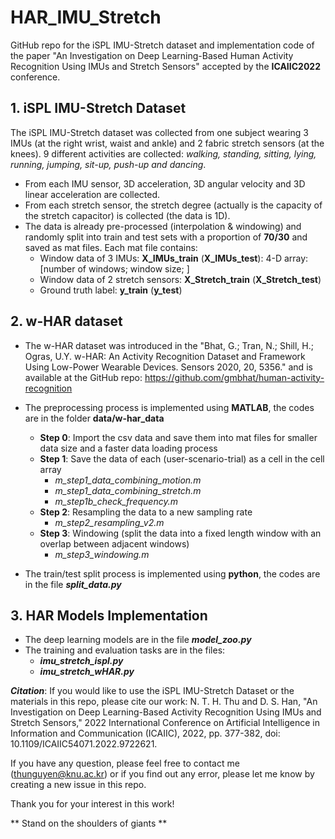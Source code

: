 # HAR_IMU_Stretch
GitHub repo for the iSPL IMU-Stretch dataset and implementation code of the paper "An Investigation on Deep Learning-Based Human Activity Recognition Using IMUs and Stretch Sensors" accepted by the **ICAIIC2022** conference.

## 1. iSPL IMU-Stretch Dataset
The iSPL IMU-Stretch dataset was collected from one subject wearing 3 IMUs (at the right wrist, waist and ankle) and 2 fabric stretch sensors (at the knees). 9 different activities are collected: *walking, standing, sitting, lying, running, jumping, sit-up, push-up and dancing*.

- From each IMU sensor, 3D acceleration, 3D angular velocity and 3D linear acceleration are collected.
- From each stretch sensor, the stretch degree (actually is the capacity of the stretch capacitor) is collected (the data is 1D).
- The data is already pre-processed (interpolation & windowing) and randomly split into train and test sets with a proportion of **70/30** and saved as mat files. Each mat file contains:
	- Window data of 3 IMUs: **X_IMUs_train** (**X_IMUs_test**): 4-D array: [number of windows; window size; ]
	- Window data of 2 stretch sensors: **X_Stretch_train** (**X_Stretch_test**)
	- Ground truth label: **y_train** (**y_test**)
 
## 2. w-HAR dataset
- The w-HAR dataset was introduced in the "Bhat, G.; Tran, N.; Shill, H.; Ogras, U.Y. w-HAR: An Activity Recognition Dataset and Framework Using Low-Power Wearable Devices. Sensors 2020, 20, 5356." and is available at the GitHub repo: https://github.com/gmbhat/human-activity-recognition

- The preprocessing process is implemented using **MATLAB**, the codes are in the folder **data/w-har_data** 
	- **Step 0**: Import the csv data and save them into mat files for smaller data size and a faster data loading process
	- **Step 1**: Save the data of each (user-scenario-trial) as a cell in the cell array
		- *m_step1_data_combining_motion.m*
		- *m_step1_data_combining_stretch.m*
		- *m_step1b_check_frequency.m*
	- **Step 2**: Resampling the data to a new sampling rate
		- *m_step2_resampling_v2.m*
	- **Step 3**: Windowing (split the data into a fixed length window with an overlap between adjacent windows)
		- *m_step3_windowing.m*
- The train/test split process is implemented using **python**, the codes are in the file ***split_data.py***

## 3. HAR Models Implementation
- The deep learning models are in the file ***model_zoo.py***
- The training and evaluation tasks are in the files:
	- ***imu_stretch_ispl.py***
	- ***imu_stretch_wHAR.py***


***Citation***: If you would like to use the iSPL IMU-Stretch Dataset or the materials in this repo, please cite our work:
N. T. H. Thu and D. S. Han, "An Investigation on Deep Learning-Based Activity Recognition Using IMUs and Stretch Sensors," 2022 International Conference on Artificial Intelligence in Information and Communication (ICAIIC), 2022, pp. 377-382, doi: 10.1109/ICAIIC54071.2022.9722621.

If you have any question, please feel free to contact me (thunguyen@knu.ac.kr) or if you find out any error, please let me know by creating a new issue in this repo.

Thank you for your interest in this work!

** Stand on the shoulders of giants **
